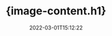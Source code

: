 ---
############################# Static ############################
layout: "auto-gen-signature"
date: 2022-03-01T15:12:22
draft: false
operation: Sign
signaturetype: Image
fileformat: Ppsx
productName: Java
lang: ru
productCode: java
otherformats: pdf doc docx docm dot dotm dotx odt ott rtf xls xlsx xlsm xlsb csv ods ots xltx xltm ppt pptx pps ppsx odp otp potx potm pptm ppsm png jpg bmp gif tiff svg webp wmf
breadcrumb: Put Image signature on Ppsx for Java

############################# Head ############################
head_title: "{image-content.meta_title}"
head_description: "{image-content.meta_description}"

############################# Header ############################
title: "{image-content.h1}"
description: "{image-content.h2}"
bg_image: "https://cms.admin.containerize.com/templates/aspose/App_Themes/V3/images/bg/header1.png"
bg_overlay: false
button:
    enable: true

############################# SubMenu ############################
submenu:
    enable: true

    left:
        img_alt: "GroupDocs.Signature for Java"
        image: "https://cms.admin.containerize.com/templates/groupdocs/images/product-logos/90x90-noborder/groupdocs-signature-java.png"
        product: "GroupDocs.Signature"
        platform: "Java"



############################# About ############################
about:
    enable: true
    title: "{image-about.title}"
    content: |
        {image-about.content}
    

############################# Steps ############################
steps:
    enable: true
    title_left: "{image-steps.title}"
    content_left: |
        {image-steps.content.description}
        
        * {image-steps.content.step_1}
        * {image-steps.content.step_2}
        * {image-steps.content.step_3}

    title_right: " {system-requirements.title}"
    content_right: |
        {system-requirements.content.description}

        * {system-requirements.content.step_1}
        * {system-requirements.content.step_2}
        * Java runtime: J2SE 6.0 and above
        * {system-requirements.content.step_3}
         
    code: |
        ```java    
                
        // Set up input Ppsx file
        String filePath = "input.ppsx";
        // Set up output file
        String outputFilePath = "output.ppsx";
        // Provide image file
        String imageFilePath = "image.png";

        // Instantiate Signature for input file
        Signature signature = new Signature(filePath);

        //Provide sign options
        ImageSignOptions options = new ImageSignOptions(imageFilePath);

        // set signature position
        options.setLeft(50);
        options.setTop(200);

        // sign Ppsx document
        SignResult result = signature.sign(outputFilePath, options);
        ```

############################# Demos ############################
demos:
    enable: true
    title: "Подписание Ppsx документов с помощью Image Live Demo"
    content: |
       Подпишите файл Ppsx с различными подписями прямо сейчас, посетив веб-сайт [GroupDocs.Signature App](https://products.groupdocs.app/signature/family). Бесплатная онлайн-демонстрация ждет вас.          

############################# More Formats ############################
more_formats:
    enable: true
    title: "Другие поддерживаемые подписи Image для Java"
    content: |
        "Вы также можете подписать Ppsx другими типами подписи. См. список ниже."
    format: 
       
       
back_to_top:
    enable: true
---